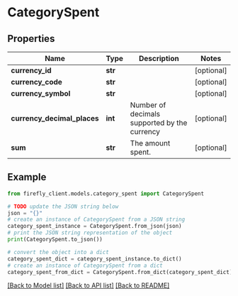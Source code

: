 # CategorySpent


## Properties

Name | Type | Description | Notes
------------ | ------------- | ------------- | -------------
**currency_id** | **str** |  | [optional] 
**currency_code** | **str** |  | [optional] 
**currency_symbol** | **str** |  | [optional] 
**currency_decimal_places** | **int** | Number of decimals supported by the currency | [optional] 
**sum** | **str** | The amount spent. | [optional] 

## Example

```python
from firefly_client.models.category_spent import CategorySpent

# TODO update the JSON string below
json = "{}"
# create an instance of CategorySpent from a JSON string
category_spent_instance = CategorySpent.from_json(json)
# print the JSON string representation of the object
print(CategorySpent.to_json())

# convert the object into a dict
category_spent_dict = category_spent_instance.to_dict()
# create an instance of CategorySpent from a dict
category_spent_from_dict = CategorySpent.from_dict(category_spent_dict)
```
[[Back to Model list]](../README.md#documentation-for-models) [[Back to API list]](../README.md#documentation-for-api-endpoints) [[Back to README]](../README.md)


